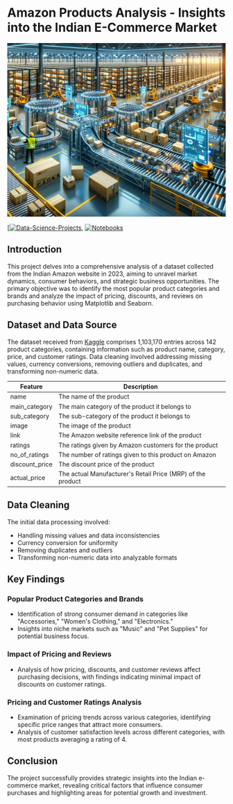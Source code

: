# **Amazon Products Analysis - Insights into the Indian E-Commerce Market**

<img src="./images/amazon.png" alt="Alt-Text" width="100%" height="400px" />

[[![Data-Science-Projects](https://img.shields.io/badge/Data_Science_Projects-GitHub_Page-%2300BFFF.svg)](https://jenst1234.github.io), [![Notebooks](https://img.shields.io/badge/Notebooks-View-Green.svg)](https://github.com/jenst1234/Data_Science_Portfolio/tree/main/6%23%20Amazon%20Products%20Analysis/notebooks)

## **Introduction**
This project delves into a comprehensive analysis of a dataset collected from the Indian Amazon website in 2023, aiming to unravel market dynamics, consumer behaviors, and strategic business opportunities. The primary objective was to identify the most popular product categories and brands and analyze the impact of pricing, discounts, and reviews on purchasing behavior using Matplotlib and Seaborn.

## **Dataset and Data Source**
The dataset received from [Kaggle](https://www.kaggle.com/datasets/lokeshparab/amazon-products-dataset) comprises 1,103,170 entries across 142 product categories, containing information such as product name, category, price, and customer ratings. Data cleaning involved addressing missing values, currency conversions, removing outliers and duplicates, and transforming non-numeric data.

| Feature        | Description                                                        |
|----------------|--------------------------------------------------------------------|
| name           | The name of the product                                            |
| main_category  | The main category of the product it belongs to                     |
| sub_category   | The sub-category of the product it belongs to                      |
| image          | The image of the product                                           |
| link           | The Amazon website reference link of the product                   |
| ratings        | The ratings given by Amazon customers for the product              |
| no_of_ratings  | The number of ratings given to this product on Amazon              |
| discount_price | The discount price of the product                                  |
| actual_price   | The actual Manufacturer's Retail Price (MRP) of the product        |


## **Data Cleaning**
The initial data processing involved:

- Handling missing values and data inconsistencies
- Currency conversion for uniformity
- Removing duplicates and outliers
- Transforming non-numeric data into analyzable formats

## **Key Findings**
### **Popular Product Categories and Brands**
- Identification of strong consumer demand in categories like "Accessories," "Women's Clothing," and "Electronics."
- Insights into niche markets such as "Music" and "Pet Supplies" for potential business focus.

### **Impact of Pricing and Reviews**
- Analysis of how pricing, discounts, and customer reviews affect purchasing decisions, with findings indicating minimal impact of discounts on customer ratings.

### **Pricing and Customer Ratings Analysis**
- Examination of pricing trends across various categories, identifying specific price ranges that attract more consumers.
- Analysis of customer satisfaction levels across different categories, with most products averaging a rating of 4.

## **Conclusion**
The project successfully provides strategic insights into the Indian e-commerce market, revealing critical factors that influence consumer purchases and highlighting areas for potential growth and investment.

